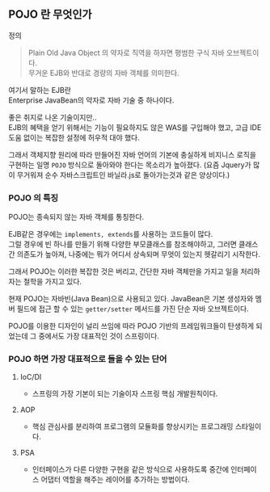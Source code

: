 ## POJO 란 무엇인가
정의
> Plain Old Java Object 의 약자로 직역을 하자면 평범한 구식 자바 오브젝트이다.  
> 무거운 EJB와 반대로 경량의 자바 객체를 의미한다.

여기서 말하는 EJB란  
Enterprise JavaBean의 약자로 자바 기술 중 하나이다.  

좋은 취지로 나온 기술이지만..  
EJB의 혜택을 얻기 위해서는 기능이 필요하지도 않은 WAS를 구입해야 했고, 고급 IDE 도움 없이는 복잡한 설정에 허우적 대야 했다.

그래서 객체지향 원리에 따라 만들어진 자바 언어의 기본에 충실하게 비지니스 로직을 구현하는 일명 `POJO` 방식으로 돌아와야 한다는 목소리가 높아졌다. (요즘 Jquery가 많이 무거워져 순수 자바스크립트인 바닐라.js로 돌아가는것과 같은 양상이다.)

### POJO 의 특징
POJO는 종속되지 않는 자바 객체를 통칭한다.  

EJB같은 경우에는 `implements, extends`를 사용하는 코드들이 많다.  
그럴 경우에 빈 하나를 만들기 위해 다양한 부모클래스를 참조해야하고, 그러면 클래스간 의존도가 높아져, 나중에는 뭐가 어디서 상속되며 무엇이 있는지 헷갈리기 시작한다.

그래서 POJO는 이러한 복잡한 것은 버리고, 간단한 자바 객체만을 가지고 일을 처리하자는 철학을 가지고 있다.

현재 POJO는 자바빈(Java Bean)으로 사용되고 있다. JavaBean은 기본 생성자와 멤버 필드에 접근 할 수 있는 `getter/setter` 메서드를 가진 단순 자바 오브젝트이다.  

POJO를 이용한 디자인이 널리 쓰임에 따라 POJO 기반의 프레임워크들이 탄생하게 되었는데 그 중에서도 가장 대표적인 것이 스프링이다.

### POJO 하면 가장 대표적으로 들을 수 있는 단어

1. IoC/DI
    - 스프링의 가장 기본이 되는 기술이자 스프링 핵심 개발원칙이다.

2. AOP
    - 핵심 관심사를 분리하여 프로그램의 모듈화를 향상시키는 프로그래밍 스타일이다.

3. PSA
    - 인터페이스가 다른 다양한 구현을 같은 방식으로 사용하도록 중간에 인터페이스 어댑터 역할을 해주는 레이어를 추가하는 방법이다.


